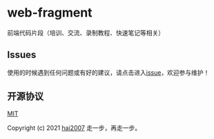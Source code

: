 # web-fragment
前端代码片段（培训、交流、录制教程、快速笔记等相关）

## Issues
使用的时候遇到任何问题或有好的建议，请点击进入[issue](https://github.com/agile-contrib/web-fragment/issues)，欢迎参与维护！

开源协议
---------------------------------------
[MIT](https://github.com/agile-contrib/web-fragment/blob/master/LICENSE)

Copyright (c) 2021 [hai2007](https://hai2007.gitee.io/sweethome/) 走一步，再走一步。
